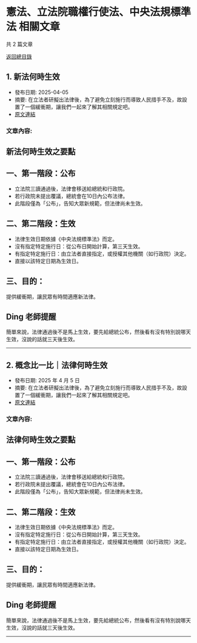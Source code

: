 # 憲法、立法院職權行使法、中央法規標準法 相關文章

共 2 篇文章

[返回總目錄](00_總目錄.md)

## 1. 新法何時生效

- 發布日期: 2025-04-05
- 摘要: 在立法者研擬出法律後，為了避免立刻施行而導致人民措手不及，故設置了一個緩衝期，讓我們一起來了解其相關規定吧。
- [原文連結](https://www.jasper-realestate.com/%e6%a6%82%e5%bf%b5%e6%af%94%e4%b8%80%e6%af%94%e6%96%b0%e6%b3%95%e4%bd%95%e6%99%82_%e7%94%9f%e6%95%88/)

### 文章內容:

## 新法何時生效之要點

## 一、第一階段：公布

- 立法院三讀通過後，法律會移送給總統和行政院。
- 若行政院未提出覆議，總統會在10日內公布法律。
- 此階段僅為「公布」，告知大眾新規範，但法律尚未生效。

## 二、第二階段：生效

- 法律生效日期依據《中央法規標準法》而定。
- 沒有指定特定施行日：從公布日開始計算，第三天生效。
- 有指定特定施行日：由立法者直接指定，或授權其他機關（如行政院）決定。
- 直接以該特定日期為生效日。

## 三、目的：

提供緩衝期，讓民眾有時間適應新法律。

## Ding 老師提醒

簡單來說，法律通過後不是馬上生效，要先給總統公布，然後看有沒有特別說哪天生效，沒說的話就三天後生效。

---

## 2. 概念比一比｜法律何時生效

- 發布日期: 2025 年 4 月 5 日
- 摘要: 在立法者研擬出法律後，為了避免立刻施行而導致人民措手不及，故設置了一個緩衝期，讓我們一起來了解其相關規定吧。
- [原文連結](https://www.jasper-realestate.com/%e6%a6%82%e5%bf%b5%e6%af%94%e4%b8%80%e6%af%94%e6%b3%95%e5%be%8b%e4%bd%95%e6%99%82_%e7%94%9f%e6%95%88/)

### 文章內容:

## 法律何時生效之要點

## 一、第一階段：公布

- 立法院三讀通過後，法律會移送給總統和行政院。
- 若行政院未提出覆議，總統會在10日內公布法律。
- 此階段僅為「公布」，告知大眾新規範，但法律尚未生效。

## 二、第二階段：生效

- 法律生效日期依據《中央法規標準法》而定。
- 沒有指定特定施行日：從公布日開始計算，第三天生效。
- 有指定特定施行日：由立法者直接指定，或授權其他機關（如行政院）決定。
- 直接以該特定日期為生效日。

## 三、目的：

提供緩衝期，讓民眾有時間適應新法律。

## Ding 老師提醒

簡單來說，法律通過後不是馬上生效，要先給總統公布，然後看有沒有特別說哪天生效，沒說的話就三天後生效。

---

